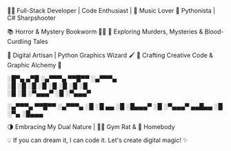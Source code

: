 👨‍💻 Full-Stack Developer | Code Enthusiast | 🎵 Music Lover
🐍 Pythonista | C# Sharpshooter

📚 Horror & Mystery Bookworm 🕵️‍♂️ 
🔪 Exploring Murders, Mysteries & Blood-Curdling Tales

🔲 Digital Artisan | Python Graphics Wizard 🖌️
📐 Crafting Creative Code & Graphic Alchemy
🎨

 ░█▀▄ ▄▀█ ░▄▀▀▀▄ ▀▀█▀▀ ░▄▀▀▀▄                                                                   
 ░█ ░█ ░█ ░█  ░█  ░█   ░█  ░█                                                              
 ░█    ░█ ░▀▄▄▄▀  ░█   ░▀▄▄▄▀                                                                                                                                                                 

░▄▀▀▀▄ ▀▀█▀▀ ░▄▀▀▀▄ ░█                                                                                                                                       ░█ ▄▄   ░█   ░█▄▄▄▀ ░█                                                                                                                                       ░▀▄▄▄▀ ▄▄█▄▄ ░█ ░▀▄ ░█▄▄▄

🌗 Embracing My Dual Nature | 🏋️‍♂️ Gym Rat & 🏡 Homebody

💡 If you can dream it, I can code it. Let's create digital magic! ✨

